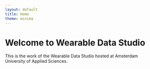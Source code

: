 ```yaml
---
layout: default
title: Home
theme: minima
---
```


# Welcome to Wearable Data Studio
This is the work of the Wearable Data Studio hosted at Amsterdam University of Applied Sciences.

